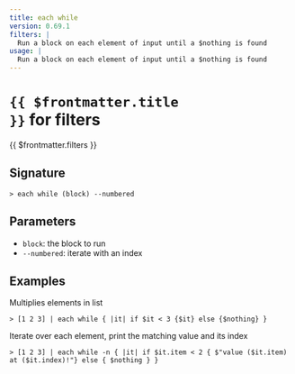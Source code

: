 ```yaml
---
title: each while
version: 0.69.1
filters: |
  Run a block on each element of input until a $nothing is found
usage: |
  Run a block on each element of input until a $nothing is found
---
```


# <code>{{ $frontmatter.title }}</code> for filters

<div style='white-space: pre-wrap;margin-top: 10px'>{{ $frontmatter.filters }}</div>

## Signature

```> each while (block) --numbered```

## Parameters

 -  `block`: the block to run
 -  `--numbered`: iterate with an index

## Examples

Multiplies elements in list
```shell
> [1 2 3] | each while { |it| if $it < 3 {$it} else {$nothing} }
```

Iterate over each element, print the matching value and its index
```shell
> [1 2 3] | each while -n { |it| if $it.item < 2 { $"value ($it.item) at ($it.index)!"} else { $nothing } }
```
